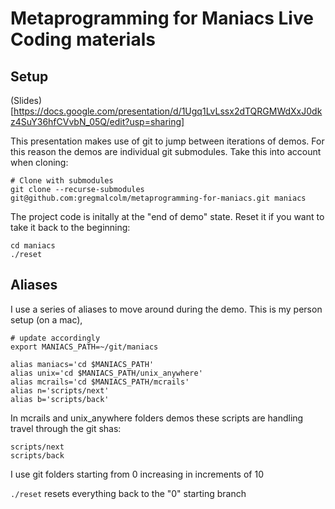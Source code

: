 # Metaprogramming for Maniacs Live Coding materials

## Setup

(Slides)[https://docs.google.com/presentation/d/1Ugq1LvLssx2dTQRGMWdXxJ0dkz4SuY36hfCVvbN_05Q/edit?usp=sharing]

This presentation makes use of git to jump between iterations of demos. For this reason the demos are individual git submodules. Take this into account when cloning:

```
# Clone with submodules
git clone --recurse-submodules git@github.com:gregmalcolm/metaprogramming-for-maniacs.git maniacs
```

The project code is initally at the "end of demo" state. Reset it if you want to take it back to the beginning:

```
cd maniacs
./reset
```

## Aliases

I use a series of aliases to move around during the demo. This is my person setup (on a mac),

```
# update accordingly
export MANIACS_PATH=~/git/maniacs

alias maniacs='cd $MANIACS_PATH'
alias unix='cd $MANIACS_PATH/unix_anywhere'
alias mcrails='cd $MANIACS_PATH/mcrails'
alias n='scripts/next'
alias b='scripts/back'
```

In mcrails and unix_anywhere folders demos these scripts are handling travel through the git shas:

```
scripts/next
scripts/back
```

I use git folders starting from 0 increasing in increments of 10

`./reset` resets everything back to the "0" starting branch